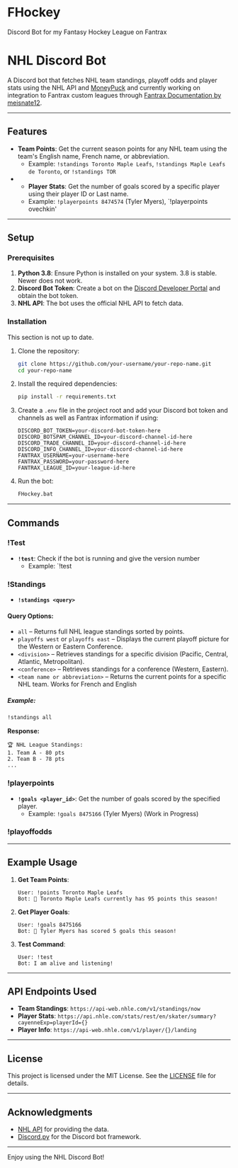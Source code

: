 # FHockey
Discord Bot for my Fantasy Hockey League on Fantrax



# NHL Discord Bot

A Discord bot that fetches NHL team standings, playoff odds and player stats using the NHL API and [MoneyPuck](https://moneypuck.com/predictions.htm) and currently working on integration to Fantrax custom leagues through [Fantrax Documentation by meisnate12](https://fantraxapi.kometa.wiki/en/latest/index.html). 

---

## Features

- **Team Points**: Get the current season points for any NHL team using the team's English name, French name, or abbreviation.
  - Example: `!standings Toronto Maple Leafs`, `!standings Maple Leafs de Toronto`, or `!standings TOR`
- - **Player Stats**: Get the number of goals scored by a specific player using their player ID or Last name.
  - Example: `!playerpoints 8474574` (Tyler Myers), `!playerpoints ovechkin'

---

## Setup

### Prerequisites

1. **Python 3.8**: Ensure Python is installed on your system. 3.8 is stable. Newer does not work.
2. **Discord Bot Token**: Create a bot on the [Discord Developer Portal](https://discord.com/developers/applications) and obtain the bot token.
3. **NHL API**: The bot uses the official NHL API to fetch data.

### Installation
 This section is not up to date.
1. Clone the repository:
   ```bash
   git clone https://github.com/your-username/your-repo-name.git
   cd your-repo-name
   ```

2. Install the required dependencies:
   ```bash
   pip install -r requirements.txt
   ```

3. Create a `.env` file in the project root and add your Discord bot token and channels as well as Fantrax information if using:
   ```env
   DISCORD_BOT_TOKEN=your-discord-bot-token-here
   DISCORD_BOTSPAM_CHANNEL_ID=your-discord-channel-id-here
   DISCORD_TRADE_CHANNEL_ID=your-discord-channel-id-here
   DISCORD_INFO_CHANNEL_ID=your-discord-channel-id-here
   FANTRAX_USERNAME=your-username-here
   FANTRAX_PASSWORD=your-password-here
   FANTRAX_LEAGUE_ID=your-league-id-here
   ```

4. Run the bot:
   ```bash
   FHockey.bat
   ```

---

## Commands

### !Test
- **`!test`**: Check if the bot is running and give the version number
  - Example: `!test

### !Standings
- **`!standings <query>`**

#### Query Options:
- `all` – Returns full NHL league standings sorted by points.
- `playoffs west` or `playoffs east` – Displays the current playoff picture for the Western or Eastern Conference.
- `<division>` – Retrieves standings for a specific division (Pacific, Central, Atlantic, Metropolitan).
- `<conference>` – Retrieves standings for a conference (Western, Eastern).
- `<team name or abbreviation>` – Returns the current points for a specific NHL team. Works for French and English

##### Example:
```bash
!standings all
```
**Response:**
```
🏆 NHL League Standings:
1. Team A - 80 pts
2. Team B - 78 pts
...
```
### !playerpoints
- **`!goals <player_id>`**: Get the number of goals scored by the specified player.
  - Example: `!goals 8475166` (Tyler Myers) (Work in Progress)

### !playoffodds
---

## Example Usage

1. **Get Team Points**:
   ```
   User: !points Toronto Maple Leafs
   Bot: 🏒 Toronto Maple Leafs currently has 95 points this season!
   ```

2. **Get Player Goals**:
   ```
   User: !goals 8475166
   Bot: 🏒 Tyler Myers has scored 5 goals this season!
   ```

3. **Test Command**:
   ```
   User: !test
   Bot: I am alive and listening!
   ```

---

## API Endpoints Used

- **Team Standings**: `https://api-web.nhle.com/v1/standings/now`
- **Player Stats**: `https://api.nhle.com/stats/rest/en/skater/summary?cayenneExp=playerId={}`
- **Player Info**: `https://api-web.nhle.com/v1/player/{}/landing`

---

## License

This project is licensed under the MIT License. See the [LICENSE](LICENSE) file for details.

---

## Acknowledgments

- [NHL API](https://gitlab.com/dword4/nhlapi) for providing the data.
- [Discord.py](https://discordpy.readthedocs.io/) for the Discord bot framework.

---

Enjoy using the NHL Discord Bot! 
```
